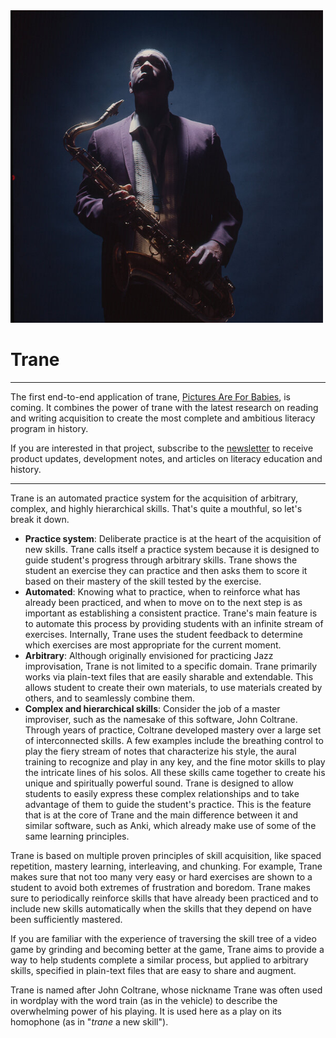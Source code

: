 <img src="./assets/coltrane.jpg" alt="Cover" width="500" class="cover" />

<h1 class="title">Trane</h1>

---

The first end-to-end application of trane, [Pictures Are For
Babies](https://picturesareforbabies.com), is coming. It combines the power of trane with the latest
research on reading and writing acquisition to create the most complete and ambitious literacy
program in history.

If you are interested in that project, subscribe to the
[newsletter](https://picturesareforbabies.substack.com) to receive product updates, development
notes, and articles on literacy education and history.

---

Trane is an automated practice system for the acquisition of arbitrary, complex, and highly
hierarchical skills. That's quite a mouthful, so let's break it down.

- **Practice system**: Deliberate practice is at the heart of the acquisition of new skills. Trane
  calls itself a practice system because it is designed to guide student's progress through
  arbitrary skills. Trane shows the student an exercise they can practice and then asks them to
  score it based on their mastery of the skill tested by the exercise.
- **Automated**: Knowing what to practice, when to reinforce what has already been practiced, and
  when to move on to the next step is as important as establishing a consistent practice. Trane's
  main feature is to automate this process by providing students with an infinite stream of
  exercises. Internally, Trane uses the student feedback to determine which exercises are most
  appropriate for the current moment.
- **Arbitrary**: Although originally envisioned for practicing Jazz improvisation, Trane is not
  limited to a specific domain. Trane primarily works via plain-text files that are easily sharable
  and extendable. This allows student to create their own materials, to use materials created by
  others, and to seamlessly combine them. 
- **Complex and hierarchical skills**: Consider the job of a master improviser, such as the namesake
  of this software, John Coltrane. Through years of practice, Coltrane developed mastery over a
  large set of interconnected skills. A few examples include the breathing control to play the fiery
  stream of notes that characterize his style, the aural training to recognize and play in any key,
  and the fine motor skills to play the intricate lines of his solos. All these skills came together
  to create his unique and spiritually powerful sound. Trane is designed to allow students to easily
  express these complex relationships and to take advantage of them to guide the student's practice.
  This is the feature that is at the core of Trane and the main difference between it and similar
  software, such as Anki, which already make use of some of the same learning principles.

Trane is based on multiple proven principles of skill acquisition, like spaced repetition, mastery
learning, interleaving, and chunking. For example, Trane makes sure that not too many very easy or
hard exercises are shown to a student to avoid both extremes of frustration and boredom. Trane makes
sure to periodically reinforce skills that have already been practiced and to include new skills
automatically when the skills that they depend on have been sufficiently mastered.

If you are familiar with the experience of traversing the skill tree of a video game by grinding and
becoming better at the game, Trane aims to provide a way to help students complete a similar
process, but applied to arbitrary skills, specified in plain-text files that are easy to share and
augment.

Trane is named after John Coltrane, whose nickname Trane was often used in wordplay with the word
train (as in the vehicle) to describe the overwhelming power of his playing. It is used here as a
play on its homophone (as in "*trane* a new skill").

